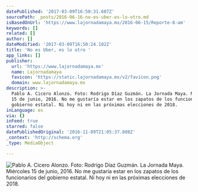 ```yaml
---
datePublished: '2017-03-09T16:50:31.607Z'
sourcePath: _posts/2016-06-16-no-es-uber-es-lo-otro.md
isBasedOnUrl: 'https://www.lajornadamaya.mx/2016-06-15/Reporte-8-am'
keywords: []
related: []
author: []
dateModified: '2017-03-09T16:50:24.102Z'
title: 'No es Uber, es lo otro '
app_links: []
publisher:
  url: 'https://www.lajornadamaya.mx'
  name: Lajornadamaya
  favicon: 'https://static.lajornadamaya.mx/v2/favicon.png'
  domain: www.lajornadamaya.mx
description: >-
  Pablo A. Cicero Alonzo. Foto: Rodrigo Díaz Guzmán. La Jornada Maya. Miércoles
  15 de junio, 2016. No me gustaría estar en los zapatos de los funcionarios del
  gobierno estatal. Ni hoy ni en las próximas elecciones de 2018.
inLanguage: es
via: {}
inFeed: true
starred: false
datePublishedOriginal: '2016-11-09T21:05:37.808Z'
_context: 'http://schema.org'
_type: MediaObject

---
```

![Pablo A. Cicero Alonzo. Foto: Rodrigo Díaz Guzmán. La Jornada Maya. Miércoles 15 de junio, 2016. No me gustaría estar en los zapatos de los funcionarios del gobierno estatal. Ni hoy ni en las próximas elecciones de 2018.](https://the-grid-user-content.s3-us-west-2.amazonaws.com/b0134794-7713-44ea-ba70-3178e179b135.png)